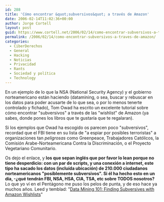 ```yaml
---
id: 288
title: 'Cómo encontrar &quot;subversivos&quot; a través de Amazon'
date: 2006-02-14T11:02:36+00:00
author: Jorge Cortell
layout: post
guid: https://www.cortell.net/2006/02/14/como-encontrar-subversivos-a-traves-de-amazon/
permalink: /2006/02/14/como-encontrar-subversivos-a-traves-de-amazon/
categories:
  - CiberDerechos
  - General
  - Hacking
  - Noticias
  - Privacidad
  - Rants
  - Sociedad y polí­tica
  - Technology
---
```

En un ejemplo de lo que la NSA (National Security Agency) y el gobierno norteamericano están haciendo (datamining, o sea, buscar y rebuscar en los datos para poder acusarte de lo que sea, o por lo menos tenerte controlado y fichado), Tom Owad ha escrito un excelente tutorial sobre cómo encontrar "subversivos" a través de las "wishlist" de Amazon (ya sabes, donde pones los libros que te gustarí­a que te regalaran).

Si los ejemplos que Owad ha escogido os parecen poco "subversivos", recordad que el FBI tiene en su lista de "a espiar por posibles terroristas" a organizaciones tan _peligrosas_ como Greenpeace, Trabajadores Católicos, la Comisión Arabe-Norteamericana Contra la Discriminación, o el Proyecto Vegetariano Comunitario.

Os dejo el enlace, y **los que sepan inglés que por favor lo lean porque no tiene desperdicio: con un par de scripts, y una conexión a internet, este tipo ha sacado los datos (incluí­da ubicación) de 210.000 ciudadanos norteamericanos "posiblemente subversivos". Si él ha hecho esto en un dí­a, -¿qué tendrán FBI, NSA, HSA, CIA, TSA, etc sobre TODOS nosotros?** Lo que yo ví­ en el Pentágono me puso los pelos de punta, y de eso hace ya muchos años. Leed y temblad: "[Data Mining 101: Finding Subversives with Amazon Wishlists](https://www.applefritter.com/bannedbooks)"